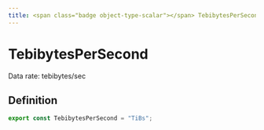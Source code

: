 ```yaml
---
title: <span class="badge object-type-scalar"></span> TebibytesPerSecond
---
```

# <span class="badge object-type-scalar"></span> TebibytesPerSecond

Data rate: tebibytes/sec

## Definition

```typescript
export const TebibytesPerSecond = "TiBs";

```
